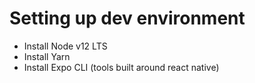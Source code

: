 # Setting up dev environment

- Install Node v12 LTS
- Install Yarn
- Install Expo CLI (tools built around react native)
